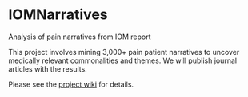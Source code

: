 IOMNarratives
=============

Analysis of pain narratives from IOM report

This project involves mining 3,000+ pain patient narratives to uncover medically relevant commonalities and themes. We will publish journal articles with the results. 

Please see the [project wiki](https://github.com/PainNarrativesLab/IOMNarratives/wiki) for details.
